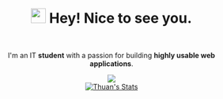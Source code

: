 <div align="center">
<h1><img src="https://emojis.slackmojis.com/emojis/images/1531849430/4246/blob-sunglasses.gif?1531849430" width="30"/> Hey! Nice to see you.</h1>

<br>

<p> I'm an IT <strong>student</strong> with a passion for building <strong>highly usable web applications</strong>.</p>

<img src="./img/ongDev.webp">

<br>

  <a href="https://github.com/thuanpham2311" class="rich-diff-level-one">
    <img src="https://github-readme-stats.vercel.app/api?username=thuanpham2311&icon_color=586069&text_color=586069&bg_color=fff&line_height=30&hide_title=true&title_color=0366d6" alt="Thuan's Stats" >
  </a>
<!---
<br>

  <a target="_blank" rel="noopener noreferrer" href= "https://www.youtube.com/channel/UCLAeh5SDjUBOjnE8HTXJLGw">
    <img src="./img/icons/youtube.svg" width="26px"/>
  </a>
  &emsp;
  <a target="_blank" rel="noopener noreferrer" href= "https://photos.app.goo.gl/DHmPLryYPK4fp2xDA">
    <img src="./img/icons/photos.svg" width="26px"/>
  </a>
  &emsp;
  <a target="_blank" rel="noopener noreferrer" href="http://thuanpham2311.github.io/">
    <img src="./img/icons/blog.svg" width="26px"/>
  </a>
  &emsp;
  <a target="_blank" rel="noopener noreferrer" href="https://www.youtube.com/playlist?list=PLiK7Zu7FR9jVJyURcW5nmXveGzJ1DAvf5">
    <img src="./img/icons/music.svg" width="26px"/>
  </a>
  &emsp;
  <a target="_blank" rel="noopener noreferrer" href="https://m.me/thuanpham2311">
    <img src="./img/icons/chat.svg" width="26px"/>
  </a>
  &emsp;
  <a target="_blank" rel="noopener noreferrer" href="mailto:phamtanthuan2311@gmail.com">
    <img src="./img/icons/gmail.svg" width="26px"/>
  </a>
  &emsp;
  <a target="_blank" rel="noopener noreferrer" href="http://linkedin.com/in/thuanpham2311">
    <img src="./img/icons/linkedin.svg" width="26px"/>
  </a>
  &emsp;
  <a target="_blank" rel="noopener noreferrer" href="https://paypal.me/tp2311">
    <img src="./img/icons/paypal.svg" width="26px"/>
  </a>
<br>
--->
</div>

<!---
NhamNgocTuanAnh/NhamNgocTuanAnh is a ✨ special ✨ repository because its `README.md` (this file) appears on your GitHub profile.
You can click the Preview link to take a look at your changes.
--->
